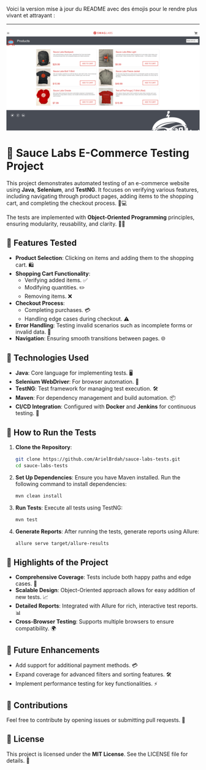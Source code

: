 Voici la version mise à jour du README avec des émojis pour le rendre plus vivant et attrayant :

---

![Image](image.png)

# 🛒 Sauce Labs E-Commerce Testing Project

This project demonstrates automated testing of an e-commerce website using **Java**, **Selenium**, and **TestNG**. It focuses on verifying various features, including navigating through product pages, adding items to the shopping cart, and completing the checkout process. 🛒💻

The tests are implemented with **Object-Oriented Programming** principles, ensuring modularity, reusability, and clarity. 🧑‍💻

## 🧪 Features Tested

- **Product Selection**: Clicking on items and adding them to the shopping cart. 🛍️
- **Shopping Cart Functionality**:
  - Verifying added items. ✅
  - Modifying quantities. ✏️
  - Removing items. ❌
- **Checkout Process**:
  - Completing purchases. 💳
  - Handling edge cases during checkout. ⚠️
- **Error Handling**: Testing invalid scenarios such as incomplete forms or invalid data. 🚫
- **Navigation**: Ensuring smooth transitions between pages. 🌐

## 🔧 Technologies Used

- **Java**: Core language for implementing tests. 🖥️
- **Selenium WebDriver**: For browser automation. 🚗
- **TestNG**: Test framework for managing test execution. 🛠️
- **Maven**: For dependency management and build automation. 📦
- **CI/CD Integration**: Configured with **Docker** and **Jenkins** for continuous testing. 🔄

## 🏃 How to Run the Tests

1. **Clone the Repository**:
   ```bash
   git clone https://github.com/ArielBrdah/sauce-labs-tests.git
   cd sauce-labs-tests
   ```
2. **Set Up Dependencies**:
   Ensure you have Maven installed. Run the following command to install dependencies:
   ```bash
   mvn clean install
   ```
3. **Run Tests**:
   Execute all tests using TestNG:
   ```bash
   mvn test
   ```
4. **Generate Reports**:
   After running the tests, generate reports using Allure:
   ```bash
   allure serve target/allure-results
   ```

## 🌟 Highlights of the Project
- **Comprehensive Coverage**: Tests include both happy paths and edge cases. 🎯
- **Scalable Design**: Object-Oriented approach allows for easy addition of new tests. 📈
- **Detailed Reports**: Integrated with Allure for rich, interactive test reports. 📊
- **Cross-Browser Testing**: Supports multiple browsers to ensure compatibility. 🌍

## 🚀 Future Enhancements
- Add support for additional payment methods. 💳
- Expand coverage for advanced filters and sorting features. 🛠️
- Implement performance testing for key functionalities. ⚡

## 💬 Contributions
Feel free to contribute by opening issues or submitting pull requests. 🤝

## 📝 License
This project is licensed under the **MIT License**. See the LICENSE file for details. 📄

